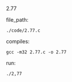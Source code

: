 2.77

file_path:

```
./code/2.77.c
```

compiles:

```
gcc -m32 2.77.c -o 2.77
```

run:

```
./2,77
```
